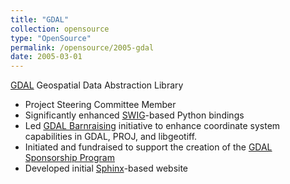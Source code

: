 ```yaml
---
title: "GDAL"
collection: opensource
type: "OpenSource"
permalink: /opensource/2005-gdal
date: 2005-03-01
---
```


[GDAL](https://gdal.org) Geospatial Data Abstraction Library

* Project Steering Committee Member
* Significantly enhanced [SWIG](https://www.swig.org)-based Python bindings
* Led [GDAL Barnraising](https://gdalbarn.com/) initiative to enhance coordinate system
  capabilities in GDAL, PROJ, and libgeotiff.
* Initiated and fundraised to support the creation of the [GDAL Sponsorship
  Program](https://gdal.org/en/stable/sponsors/index.html)
* Developed initial [Sphinx](https://www.sphinx-doc.org/en/master/)-based website
